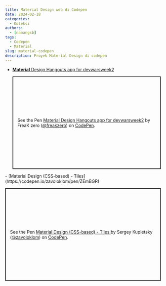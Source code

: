 ```yaml
---
title: Material Design web di Codepen
date: 2024-02-18
categories:
  - Koleksi
authors:
  - [nanangsb]
tags:
  - Codepen
  - Material
slug: material-codepen
description: Proyek Material Design di codepen
--- 
```

 
<div class="grid cards" markdown>

- [__Material__ Design Hangouts app for devwarsweek2](https://codepen.io/freakzero/pen/rVKdNx) <p class="codepen" data-height="300" data-theme-id="light" data-default-tab="html,result" data-slug-hash="rVKdNx" data-editable="true" data-user="freakzero" style="height: 300px; box-sizing: border-box; display: flex; align-items: center; justify-content: center; border: 2px solid; margin: 1em 0; padding: 1em;">
  <span>See the Pen <a href="https://codepen.io/freakzero/pen/rVKdNx">
  Material Design Hangouts app for devwarsweek2</a> by FreaK zero (<a href="https://codepen.io/freakzero">@freakzero</a>)
  on <a href="https://codepen.io">CodePen</a>.</span>
</p>
<script async src="https://cpwebassets.codepen.io/assets/embed/ei.js"></script>
- [Material Design (CSS-based) - Tiles](https://codepen.io/zavoloklom/pen/ZEmBGR) <p class="codepen" data-height="300" data-theme-id="light" data-default-tab="html,result" data-slug-hash="ZEmBGR" data-editable="true" data-user="zavoloklom" style="height: 300px; box-sizing: border-box; display: flex; align-items: center; justify-content: center; border: 2px solid; margin: 1em 0; padding: 1em;">
  <span>See the Pen <a href="https://codepen.io/zavoloklom/pen/ZEmBGR">
  Material Design (CSS-based) - Tiles </a> by Sergey Kupletsky (<a href="https://codepen.io/zavoloklom">@zavoloklom</a>)
  on <a href="https://codepen.io">CodePen</a>.</span>
</p>
<script async src="https://cpwebassets.codepen.io/assets/embed/ei.js"></script>
</div>
